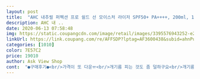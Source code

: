 ```yaml
---
layout: post 
title:  "AHC 내추럴 퍼펙션 프로 쉴드 선 모이스처 라이저 SPF50+ PA++++, 200ml, 1개" 
description: AHC 내 ..
date: 2020-06-13 07:58:48 
img: https://static.coupangcdn.com/image/retail/images/3395576943252-e2350c11-e550-4a1f-80e6-7f231bbddfd2.jpg 
linkUrl: https://link.coupang.com/re/AFFSDP?lptag=AF3600438&subid=ahnPublicAsk&pageKey=1431181729&itemId=2472205160&vendorItemId=70465594653&traceid=V0-113-ef57e7f3104e0ed8 
categories: [1010] 
color: 7E57C2 
price: 19010 
author: Ask View Shop 
cont:  "●구매후기●<br/>가격이 또 다운ㅠ<br/>개기름 피는 것도 좀 덜하구요<br/>개기름이ㅠ<br/>겨울철에는 그래도 바르면 괜츈한데<br/>괜츈하면 요기에 정착할려구요<br/>근데 택배 모양새가 영 기분이 나쁘네요 ㅜㅜㅜㅜ 기분 좋은 소비를 해야 하는데 제품크기가 작은데 박스가 큰 건지 아니면 택배사 문제인지 그동안 뭐 택배 여러번 받아보면서 살짝 부딪히고 구부러지는 건 있었는데 이건 좀 오바네요 ㅠㅜㅜㅠ 안에 제품도 다 보이고 이런 건 좀 신경써주세요<br/>기름종이 필수네요<br/>기존에 썬크림을 쓰고 있는데<br/>길어요<br/>로션타입으로 구매했어요<br/>며칠 발랐는데<br/>백탁현상없어요<br/>복합성여드름피부에 지성이라 T존부위는 바르고나면<br/>사용후기 쓸려구보니,<br/>사춘기중3(남) 사용하고 있어요.<br/> 축구를 좋아하는데 유분기 백탁현상 있는 선크림에 거부감이 있어서 이 제품을 사용하게 되었는데, 등교할때 운동할때 잘 사용하고 있어요향도 없는 편이라 더 좋아하네요<br/>썬크림보다는 로션타입이라<br/>아직 트러블은 없었구요<br/>여름엔 뽀송한걸 원해서<br/>용량이 많길래 바디용으로 바르려고 샀어요! 팔다리에 바르는데 사용도 편하고 좋아요! 근데 다만 제가 피부가 좀 건성이라 건조한 감이 있네요 많이 건조하긴 분들은 별로일 것 같네요 암튼 잘 쓰겠습니당^^7<br/>유효기간은 2023.<br/>04.<br/>07까지구요<br/>일반로션 생각하심되구요<br/>자외선차단도 잘될꺼같아요<br/>제형도 넘 묽지도 되직하지도않고<br/>크림타입은 끈적이구<br/>펌핑타입이구요<br/>피부에 잘 스며들고 끈적임도 덜하구요<br/>한통에 200ml, SPF50+<br/>향도 거의 없구요<br/>" 
---
```

